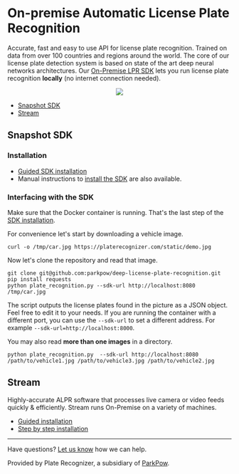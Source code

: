 # On-premise Automatic License Plate Recognition

Accurate, fast and easy to use API for license plate recognition. Trained on data from over 100 countries and regions around the world. The core of our license plate detection system is based on state of the art deep neural networks architectures. Our [On-Premise LPR SDK](https://platerecognizer.com/) lets you run license plate recognition **locally** (no internet connection needed).


<p align="center">
  <img src="../assets/demo.jpg">
</p>

- [Snapshot SDK](#snapshot-sdk)
- [Stream](#stream)

## Snapshot SDK

### Installation

* [Guided SDK installation](https://github.com/parkpow/deep-license-plate-recognition/blob/master/docker/installer.md)
* Manual instructions to [install the SDK](https://platerecognizer.com/sdk/) are also available.

### Interfacing with the SDK

Make sure that the Docker container is running. That's the last step of the [SDK installation](https://platerecognizer.com/sdk/).

For convenience let's start by downloading a vehicle image.

```
curl -o /tmp/car.jpg https://platerecognizer.com/static/demo.jpg
```

Now let's clone the repository and read that image.

```
git clone git@github.com:parkpow/deep-license-plate-recognition.git
pip install requests
python plate_recognition.py --sdk-url http://localhost:8080  /tmp/car.jpg
```

The script outputs the license plates found in the picture as a JSON object. Feel free to edit it to your needs. If you are running the container with a different port, you can use the `--sdk-url` to set a different address. For example `--sdk-url=http://localhost:8000`.

You may also read **more than one images** in a directory.

```
python plate_recognition.py  --sdk-url http://localhost:8080 /path/to/vehicle1.jpg /path/to/vehicle3.jpg /path/to/vehicle2.jpg
```

## Stream

Highly-accurate ALPR software that processes live camera or video feeds quickly & efficiently. Stream runs On-Premise on a variety of machines.

- [Guided installation](https://github.com/parkpow/deep-license-plate-recognition/blob/master/docker/installer.md)
- [Step by step installation](https://docs.google.com/document/d/1vLwyx4gQvv3gF_kQUvB5sLHoY0IlxV5b3gYUqR2wN1U/edit)

---
Have questions?  [Let us know](https://platerecognizer.com/contact) how we can help.

Provided by Plate Recognizer, a subsidiary of [ParkPow](https://parkpow.com/).
